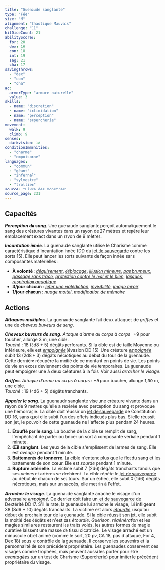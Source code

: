 ```yaml
---
title: "Guenaude sanglante"
type: "Fée"
size: "M"
alignment: "Chaotique Mauvais"
challenge: "11"
hitDiceCount: 21
abilityScores:
  for: 20
  dex: 16
  con: 18
  int: 19
  sag: 21
  cha: 17
savingThrows:
  - "dex"
  - "con"
  - "cha"
ac:
  armorType: "armure naturelle"
  value: 3
skills:
  - name: "discretion"
  - name: "intimidation"
  - name: "perception"
  - name: "supercherie"
movement:
  walk: 9
  climb: 9
senses:
  darkvision: 18
conditionImmunities:
  - "charme"
  - "empoisonne"
languages:
  - "commun"
  - "géant"
  - "infernal"
  - "sylvestre"
  - "trollien"
source: "Livre des monstres"
source_page: 231
---
```

## Capacités
_**Perception du sang**_. Une guenaude sanglante perçoit automatiquement le sang des créatures vivantes dans un rayon de 27 mètres et repère leur emplacement exact dans un rayon de 9 mètres.

_**Incantation innée**_. La guenaude sanglante utilise le Charisme comme caractéristique d'incantation innée (DD du [jet de sauvegarde](/utiliser-les-caracteristiques/#jets-de-sauvegarde) contre les sorts 15). Elle peut lancer les sorts suivants de façon innée sans composantes matérielles :
* **À volonté** : [_déguisement_](/grimoire/deguisement/), [_déblocage_](/grimoire/deblocage/), [_illusion mineure_](/grimoire/illusion-mineure/), [_pas brumeux_](/grimoire/pas-brumeux/), [_passage sans trace_](/grimoire/passage-sans-trace/), [_protection contre le mal et le bien_](/grimoire/protection-contre-le-mal-et-le-bien/), [_langues_](/grimoire/langues/), [_respiration aquatique_](/grimoire/respiration-aquatique/)
* **3/jour chacun** : [_jeter une malédiction_](/grimoire/jeter-une-malediction/), [_invisibilité_](/grimoire/invisibilite/), [_image miroir_](/grimoire/image-miroir/)
* **1/jour chacun** : [_nuage mortel_](/grimoire/nuage-mortel/), [_modification de mémoire_](/grimoire/modification-de-memoire/)

## Actions
_**Attaques multiples**_. La guenaude sanglante fait deux attaques de _griffes_ et une de _cheveux buveurs de sang_.

_**Cheveux buveurs de sang**_. _Attaque d'arme au corps à corps_ : +9 pour toucher, allonge 3 m, une cible.  
_Touché_ : 18 (3d8 + 5) dégâts perforants. Si la cible est de taille Moyenne ou inférieure, elle est [_empoignée_](/gerer-la-sante-du-personnage/#empoigne) (évasion DD 15). Une créature [_empoignée_](/gerer-la-sante-du-personnage/#empoigne) subit 13 (2d8 + 3) dégâts nécrotiques au début du tour de la guenaude. Cette dernière récupère la moitié de ce montant en points de vie. Les points de vie en excès deviennent des points de vie temporaires. La guenaude peut empoigner une à deux créatures à la fois. Voir aussi _arracher le visage_.

_**Griffes**_. _Attaque d'arme au corps à corps_ : +9 pour toucher, allonge 1,50 m, une cible.  
_Touché_ : 19 (4d6 + 5) dégâts tranchants.

_**Appeler le sang**_. La guenaude sanglante vise une créature vivante dans un rayon de 9 mètres qu'elle a repérée avec perception du sang et provoque une hémorragie. La cible doit réussir un [jet de sauvegarde](/utiliser-les-caracteristiques/#jets-de-sauvegarde) de Constitution DD 16, sans quoi elle subit l'un des effets indiqués plus bas. Si elle réussit son jet, le pouvoir de cette guenaude ne l'affecte plus pendant 24 heures.
1. **Étouffé par le sang**. La bouche de la cible se remplit de sang, l'empêchant de parler ou lancer un sort à composante verbale pendant 1 minute.
2. **Œil sanglant**. Les yeux de la cible s'emplissent de larmes de sang. Elle est _aveugle_ pendant 1 minute.
3. **Battements de tonnerre**. La cible n'entend plus que le flot du sang et les battements de son cœur. Elle est _sourde_ pendant 1 minute.
4. **Rupture artérielle**. La victime subit 7 (2d6) dégâts tranchants tandis que ses veines et artères se déchirent. La cible répète le [jet de sauvegarde](/utiliser-les-caracteristiques/#jets-de-sauvegarde) au début de chacun de ses tours. Sur un échec, elle subit 3 (1d6) dégâts nécrotiques, mais sur un succès, elle met fin à l'effet.

_**Arracher le visage**_. La guenaude sanglante arrache le visage d'un adversaire [_empoigné_](/gerer-la-sante-du-personnage/#empoigne). Ce dernier doit faire un [jet de sauvegarde](/utiliser-les-caracteristiques/#jets-de-sauvegarde) de Dextérité DD 17. S'il le rate, la guenaude lui arrache le visage, lui infligeant 38 (8d6 + 10) dégâts tranchants. La victime est alors [_étourdie_](/gerer-la-sante-du-personnage/#etourdi) jusqu'au début du prochain tour de la guenaude. Si la cible réussit son jet, elle subit la moitié des dégâts et n'est pas [_étourdie_](/gerer-la-sante-du-personnage/#etourdi). [_Guérison_](/grimoire/guerison/), [_régénération_](/grimoire/regeneration/) et les magies similaires restaurent les traits volés, les autres formes de magie curative laissent une masse de tissu cicatriciel. Le visage arraché est un minuscule objet animé (comme le sort, 20 pv, CA 18, pas d'attaque, For 4, Dex 18) sous le contrôle de la guenaude. Il conserve les souvenirs et la personnalité de son précédent propriétaire. Les guenaudes conservent ces visages comme trophées, mais peuvent aussi les porter pour être [_avantagées_](/utiliser-les-caracteristiques/#avantage-et-desavantage) sur un test de Charisme (Supercherie) pour imiter le précédent propriétaire du visage.
